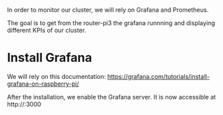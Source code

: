 In order to monitor our cluster, we will rely on Grafana and Prometheus.

The goal is to get from the router-pi3 the grafana runnning and displaying different KPIs of our cluster.

# Install Grafana

We will rely on this documentation:
https://grafana.com/tutorials/install-grafana-on-raspberry-pi/

After the installation, we enable the Grafana server. It is now accessible at http://<your ip>:3000
  
  
